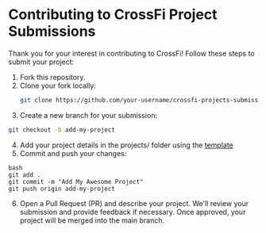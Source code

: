 # Contributing to CrossFi Project Submissions

Thank you for your interest in contributing to CrossFi! Follow these steps to submit your project:

1. Fork this repository.
2. Clone your fork locally:
   ```bash
   git clone https://github.com/your-username/crossfi-projects-submissions.git
   ```
3. Create a new branch for your submission:
```bash
git checkout -b add-my-project
```

4. Add your project details in the projects/ folder using the [template](https://github.com/CrossFi-Africa-Ecosystem/crossfi-projects-submissions/blob/main/web/crossfi-projects-submissions/projects/example_project.md)
5. Commit and push your changes:
```
bash
git add .
git commit -m "Add My Awesome Project"
git push origin add-my-project
```

6. Open a Pull Request (PR) and describe your project.
We'll review your submission and provide feedback if necessary. Once approved, your project will be merged into the main branch.